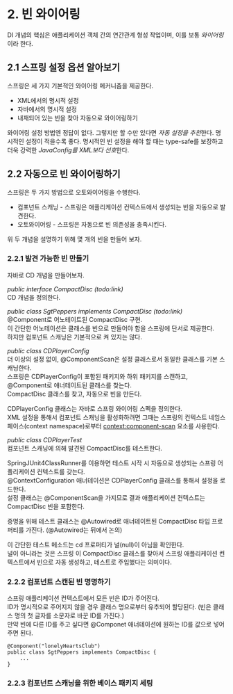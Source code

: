 # 2. 빈 와이어링
DI 개념의 핵심은 애플리케이션 객체 간의 연간관계 형성 작업이며, 이를 보통 *와이어링*이라 한다.
  
## 2.1 스프링 설정 옵션 알아보기
스프링은 세 가지 기본적인 와이어링 메커니즘을 제공한다.  
  
* XML에서의 명시적 설정
* 자바에서의 명시적 설정
* 내재되어 있는 빈을 찾아 자동으로 와이어링하기
  
와이어링 설정 방법엔 정답이 없다. 그렇지만 할 수만 있다면 *자동 설정을 추천*한다. 명시적인 설정이 적을수록 좋다. 명시적인 빈 설정을 해야 할 때는 type-safe를 보장하고 더욱 강력한 *JavaConfig를 XML보다 선호*한다.  
  
## 2.2 자동으로 빈 와이어링하기
스프링은 두 가지 방법으로 오토와이어링을 수행한다.  
  
* 컴포넌트 스캐닝 - 스프링은 애플리케이션 컨텍스트에서 생성되는 빈을 자동으로 발견한다.
* 오토와이어링 - 스프링은 자동으로 빈 의존성을 충족시킨다.
  
위 두 개념을 설명하기 위해 몇 개의 빈을 만들어 보자.  
  
### 2.2.1 발견 가능한 빈 만들기
자바로 CD 개념을 만들어보자.  

*public interface CompactDisc (todo:link)*  
CD 개념을 정의한다.  

*public class SgtPeppers implements CompactDisc (todo:link)*  
@Component로 어노테이트된 CompactDisc 구현.  
이 간단한 어노테이션은 클래스를 빈으로 만들어야 함을 스프링에 단서로 제공한다.  
하지만 컴포넌트 스캐닝은 기본적으로 켜 있지는 않다.

*public class CDPlayerConfig*  
더 이상의 설정 없이, @ComponentScan은 설정 클래스로서 동일한 클래스를 기본 스캐닝한다.  
스프링은 CDPlayerConfig이 포함된 패키지와 하위 패키지를 스캔하고, @Component로 애너테이트된 클래스를 찾는다.  
CompactDisc 클래스를 찾고, 자동으로 빈을 만든다.  
  
CDPlayerConfig 클래스는 자바로 스프링 와이어링 스펙을 정의한다.  
XML 설정을 통해서 컴포넌트 스캐닝을 활성화하려면 그때는 스프링의 컨텍스트 네임스페이스(context namespace)로부터 <context:component-scan> 요소를 사용한다.  

*public class CDPlayerTest*  
컴포넌트 스캐닝에 의해 발견된 CompactDisc를 테스트한다.  
  
SpringJUnit4ClassRunner를 이용하면 테스트 시작 시 자동으로 생성되는 스프링 어플리케이션 컨텍스트를 갖는다.  
@ContextConfiguration 애너테이션은 CDPlayerConfig 클래스를 통해서 설정을 로드한다.  
설정 클래스는 @ComponentScan을 가지므로 결과 애플리케이션 컨텍스트는 CompactDisc 빈을 포함한다.  

증명을 위해 테스트 클래스는 @Autowired로 애너테이트된 CompactDisc 타입 프로퍼티를 가진다. (@Autowired는 뒤에서 논의)   
  
이 간단한 테스트 메소드는 cd 프로퍼티가 널(null)이 아님을 확인한다.  
널이 아니라는 것은 스프링 이 CompactDisc 클래스를 찾아서 스프링 애플리케이션 컨텍스트에서 빈으로 자동 생성하고, 테스트로 주입했다는 의미이다.  
  
### 2.2.2 컴포넌트 스캔된 빈 명명하기
스프링 애플리케이션 컨텍스트에서 모든 빈은 ID가 주어진다.  
ID가 명시적으로 주어지지 않을 경우 클래스 명으로부터 유추되어 할당된다. (빈은 클래스 명의 첫 글자를 소문자로 바꾼 ID를 가진다.)  
만약 빈에 다른 ID를 주고 싶다면 @Componet 애너테이션에 원하는 ID를 값으로 넣어주면 된다.

    @Component("lonelyHeartsClub")
    public class SgtPeppers implements CompactDisc {
		... 
	}￼
  
### 2.2.3 컴포넌트 스캐닝을 위한 베이스 패키지 세팅
